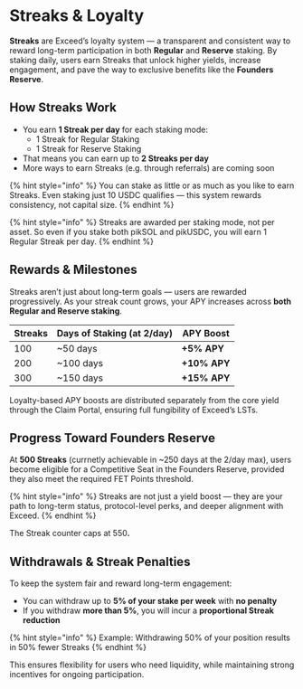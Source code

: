 # Streaks & Loyalty

**Streaks** are Exceed’s loyalty system — a transparent and consistent way to reward long-term participation in both **Regular** and **Reserve** staking. By staking daily, users earn Streaks that unlock higher yields, increase engagement, and pave the way to exclusive benefits like the **Founders Reserve**.

## How Streaks Work

* You earn **1 Streak per day** for each staking mode:
  * 1 Streak for Regular Staking
  * 1 Streak for Reserve Staking
* That means you can earn up to **2 Streaks per day**
* More ways to earn Streaks (e.g. through referrals) are coming soon

{% hint style="info" %}
You can stake as little or as much as you like to earn Streaks. Even staking just 10 USDC qualifies — this system rewards consistency, not capital size.
{% endhint %}

{% hint style="info" %}
Streaks are awarded per staking mode, not per asset. So even if you stake both pikSOL and pikUSDC, you will earn 1 Regular Streak per day.
{% endhint %}

## Rewards & Milestones

Streaks aren’t just about long-term goals — users are rewarded progressively. As your streak count grows, your APY increases across **both Regular and Reserve staking**.

| Streaks | Days of Staking (at 2/day) | APY Boost    |
| ------- | -------------------------- | ------------ |
| 100     | \~50 days                  | **+5% APY**  |
| 200     | \~100 days                 | **+10% APY** |
| 300     | \~150 days                 | **+15% APY** |

Loyalty-based APY boosts are distributed separately from the core yield through the Claim Portal, ensuring full fungibility of Exceed’s LSTs.

## Progress Toward Founders Reserve

At **500 Streaks** (currnetly achievable in \~250 days at the 2/day max), users become eligible for a Competitive Seat in the Founders Reserve, provided they also meet the required FET Points threshold.

{% hint style="info" %}
Streaks are not just a yield boost — they are your path to long-term status, protocol-level perks, and deeper alignment with Exceed.
{% endhint %}

The Streak counter caps at 55&#x30;**.**

## Withdrawals & Streak Penalties

To keep the system fair and reward long-term engagement:

* You can withdraw up to **5% of your stake per week** with **no penalty**
* If you withdraw **more than 5%**, you will incur a **proportional Streak reduction**

{% hint style="info" %}
Example: Withdrawing 50% of your position results in 50% fewer Streaks
{% endhint %}

This ensures flexibility for users who need liquidity, while maintaining strong incentives for ongoing participation.
